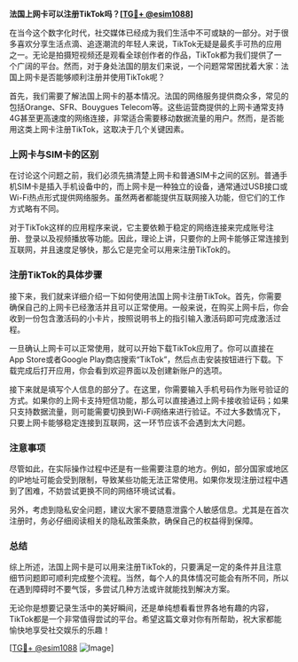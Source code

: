 **法国上网卡可以注册TikTok吗？[[TG💪+ @esim1088](https://t.me/s/esim1088)]**

在当今这个数字化时代，社交媒体已经成为我们生活中不可或缺的一部分。对于很多喜欢分享生活点滴、追逐潮流的年轻人来说，TikTok无疑是最炙手可热的应用之一。无论是拍摄短视频还是观看全球创作者的作品，TikTok都为我们提供了一个广阔的平台。然而，对于身处法国的朋友们来说，一个问题常常困扰着大家：法国上网卡是否能够顺利注册并使用TikTok呢？

首先，我们需要了解法国上网卡的基本情况。法国的网络服务提供商众多，常见的包括Orange、SFR、Bouygues Telecom等。这些运营商提供的上网卡通常支持4G甚至更高速度的网络连接，非常适合需要移动数据流量的用户。然而，是否能用这类上网卡注册TikTok，这取决于几个关键因素。

### 上网卡与SIM卡的区别

在讨论这个问题之前，我们必须先搞清楚上网卡和普通SIM卡之间的区别。普通手机SIM卡是插入手机设备中的，而上网卡是一种独立的设备，通常通过USB接口或Wi-Fi热点形式提供网络服务。虽然两者都能提供互联网接入功能，但它们的工作方式略有不同。

对于TikTok这样的应用程序来说，它主要依赖于稳定的网络连接来完成账号注册、登录以及视频播放等功能。因此，理论上讲，只要你的上网卡能够正常连接到互联网，并且速度足够快，那么它是完全可以用来注册TikTok的。

### 注册TikTok的具体步骤

接下来，我们就来详细介绍一下如何使用法国上网卡注册TikTok。首先，你需要确保自己的上网卡已经激活并且可以正常使用。一般来说，在购买上网卡后，你会收到一份包含激活码的小卡片，按照说明书上的指引输入激活码即可完成激活过程。

一旦确认上网卡可以正常使用，就可以开始下载TikTok应用了。你可以直接在App Store或者Google Play商店搜索“TikTok”，然后点击安装按钮进行下载。下载完成后打开应用，你会看到欢迎界面以及创建新账户的选项。

接下来就是填写个人信息的部分了。在这里，你需要输入手机号码作为账号验证的方式。如果你的上网卡支持短信功能，那么可以直接通过上网卡接收验证码；如果只支持数据流量，则可能需要切换到Wi-Fi网络来进行验证。不过大多数情况下，只要上网卡能够稳定连接到互联网，这一环节应该不会遇到太大问题。

### 注意事项

尽管如此，在实际操作过程中还是有一些需要注意的地方。例如，部分国家或地区的IP地址可能会受到限制，导致某些功能无法正常使用。如果你发现注册过程中遇到了困难，不妨尝试更换不同的网络环境试试看。

另外，考虑到隐私安全问题，建议大家不要随意泄露个人敏感信息。尤其是在首次注册时，务必仔细阅读相关的隐私政策条款，确保自己的权益得到保障。

### 总结

综上所述，法国上网卡是可以用来注册TikTok的，只要满足一定的条件并且注意细节问题即可顺利完成整个流程。当然，每个人的具体情况可能会有所不同，所以在遇到障碍时不要气馁，多尝试几种方法或许就能找到解决方案。

无论你是想要记录生活中的美好瞬间，还是单纯想看看世界各地有趣的内容，TikTok都是一个非常值得尝试的平台。希望这篇文章对你有所帮助，祝大家都能愉快地享受社交娱乐的乐趣！

[[TG💪+ @esim1088](https://t.me/s/esim1088) ![Image](https://i.postimg.cc/4NQfJmqS/Snipaste-2025-05-13-00-14-12.png)]